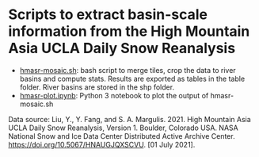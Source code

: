# Scripts to extract basin-scale information from the High Mountain Asia UCLA Daily Snow Reanalysis

- [hmasr-mosaic.sh](hmasr-mosaic.sh): bash script to merge tiles, crop the data to river basins and compute stats. Results are exported as tables in the table folder. River basins are stored in the shp folder.
- [hmasr-plot.ipynb](hmasr-plot.ipynb): Python 3 notebook to plot the output of hmasr-mosaic.sh

Data source: Liu, Y., Y. Fang, and S. A. Margulis. 2021. High Mountain Asia UCLA Daily Snow Reanalysis, Version 1. Boulder, Colorado USA. NASA National Snow and Ice Data Center Distributed Active Archive Center. <https://doi.org/10.5067/HNAUGJQXSCVU>. [01 July 2021]. 
